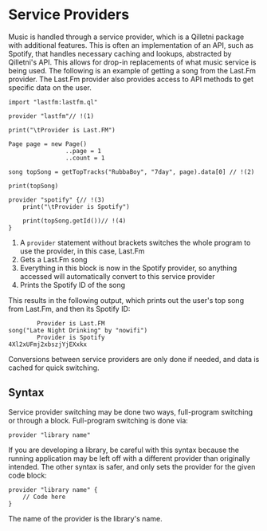 # Service Providers

Music is handled through a service provider, which is a Qilletni package with additional features. This is often an implementation of an API, such as Spotify, that handles necessary caching and lookups, abstracted by Qilletni's API. This allows for drop-in replacements of what music service is being used. The following is an example of getting a song from the Last.Fm provider. The Last.Fm provider also provides access to API methods to get specific data on the user.

```qilletni
import "lastfm:lastfm.ql"

provider "lastfm"// !(1)

print("\tProvider is Last.FM")

Page page = new Page()
                ..page = 1
                ..count = 1

song topSong = getTopTracks("RubbaBoy", "7day", page).data[0] // !(2)

print(topSong)

provider "spotify" {// !(3)
    print("\tProvider is Spotify")
    
    print(topSong.getId())// !(4)
}
```

1. A `provider` statement without brackets switches the whole program to use the provider, in this case, Last.Fm
2. Gets a Last.Fm song
3. Everything in this block is now in the Spotify provider, so anything accessed will automatically convert to this service provider
4. Prints the Spotify ID of the song

This results in the following output, which prints out the user's top song from Last.Fm, and then its Spotify ID:

```
        Provider is Last.FM
song("Late Night Drinking" by "nowifi")
        Provider is Spotify
4Xl2xUFmj2xbszjYjEXxkx
```

Conversions between service providers are only done if needed, and data is cached for quick switching.

## Syntax

Service provider switching may be done two ways, full-program switching or through a block. Full-program switching is done via:

```
provider "library name"
```

If you are developing a library, be careful with this syntax because the running application may be left off with a different provider than originally intended. The other syntax is safer, and only sets the provider for the given code block:

```qilletni
provider "library name" {
	// Code here
}
```

The name of the provider is the library's name.